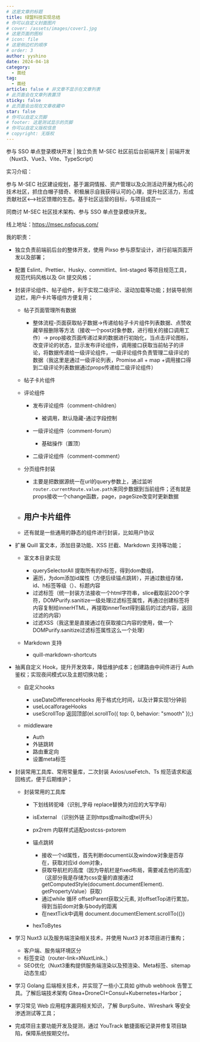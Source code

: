 ```yaml
---
# 这是文章的标题
title: 绿盟科技实现总结
# 你可以自定义封面图片
# cover: /assets/images/cover1.jpg
# 这是页面的图标
# icon: file
# 这是侧边栏的顺序
# order: 3
author: yyshino
date: 2024-04-18
category:
  - 面经
tag:
  - 面经
article: false # 非文章不显示在文章列表
# 此页面会在文章列表置顶
sticky: false
# 此页面会出现在文章收藏中
star: false
# 你可以自定义页脚
# footer: 这是测试显示的页脚
# 你可以自定义版权信息
# copyright: 无版权
---
```




参与 SSO 单点登录模块开发 | 独立负责 M-SEC 社区前后台前端开发 | 前端开发（Nuxt3、Vue3、Vite、TypeScript）

实习介绍：

参与 M-SEC 社区建设规划，基于漏洞情报、资产管理以及众测活动开展为核心的技术社区，抓住白帽子猎奇、积极展示自我获得认可的心理，提升社区活力，形成贡献社区<——>社区馈赠的生态。基于社区运营的目标，与项目成员一

同商讨 M-SEC 社区技术架构、参与 SSO 单点登录模块开发。

线上地址：https://msec.nsfocus.com/

我的职责：

- 独立负责前端前后台的整体开发，使用 Pixso 参与原型设计，进行前端页面开发以及部署；
- 配置 Eslint、Prettier、Husky、commitlint、lint-staged 等项目规范工具，规范代码风格以及 Git 提交风格；
- 封装评论组件、帖子组件，利于实现二级评论、滚动加载等功能；封装导航侧边栏，用户卡片等组件方便复用；
  - 帖子页面管理所有数据
    - 整体流程-页面获取帖子数据->传递给帖子卡片组件列表数据、点赞收藏举报删除等方法（接收一个post对象参数，进行相关的接口调用工作）-> prop接收页面传递过来的数据进行初始化，当点击评论图标，改变评论的状态，显示发布评论组件，调用接口获取当前帖子的评论，将数据传递给一级评论组件，一级评论组件负责管理二级评论的数据（我这里是通过一级评论列表，Promise.all + map +调用接口得到二级评论列表数据通过props传递给二级评论组件）

  - 帖子卡片组件
  - 评论组件
    - 发布评论组件（comment-children）
      - 被调用，默认隐藏-通过字段控制

    - 一级评论组件（comment-forum）
      - 基础操作（置顶）

    - 二级评论组件（comment-comment）

  - 分页组件封装
    - 主要是把数据源统一在url的query参数上，通过监听`router.currentRoute.value.path`来同步数据到当前组件；还有就是props接收一个change函数，page，pageSize改变时更新数据

  - 用户卡片组件
    - 

  - 还有就是一些通用的静态的组件进行封装，比如用户协议
- 扩展 Quill 富文本，添加目录功能、XSS 拦截、Markdown 支持等功能；
  - 富文本目录实现
    - querySelectorAll 提取所有的h标签，得到dom数组，
    - 遍历，为dom添加id属性（方便后续锚点跳转），并通过数组存储，id、h标签等级（）、标题内容
    - 过滤标签（统一封装方法接收一个html字符串，slice截取前200个字符，DOMPurify.sanitize一级处理过滤标签属性，再通过创建标签将内容复制给innerHTML，再提取innerText得到最后的过滤内容，返回过滤的内容）
    - 过滤XSS（我这里是直接通过在获取接口内容的使用，做一个DOMPurify.sanitize过滤标签属性这么一个处理）

  - Markdown 支持
    - quill-markdown-shortcuts

- 抽离自定义 Hook，提升开发效率，降低维护成本；创建路由中间件进行 Auth 鉴权；实现夜间模式以及主题切换功能；
  - 自定义hooks 
    - useDateDifferenceHooks 用于格式化时间，以及计算实现1分钟前
    - useLocalforageHooks
    - useScrollTop 返回顶部(el.scrollTo({ top: 0, behavior: "smooth" });)

  - middleware
    - Auth
    - 外链跳转
    - 路由重定向
    - 设置meta标签

- 封装常用工具库、常用常量库，二次封装 Axios/useFetch、Ts 规范请求和返回格式，便于后期维护；
  - 封装常用的工具库
    - 下划线转驼峰（识别_字母 replace替换为对应的大写字母）
    - isExternal （识别外链 正则https或mailto或tel开头）
    - px2rem 内联样式适配postcss-pxtorem
    - 锚点跳转 
      - 接收一个id属性，首先判断document以及window对象是否存在，获取对应id dom对象，
      - 获取导航栏的高度（因为导航栏是fixed布局，需要减去他的高度）（这部分我是存储为css变量的直接通过getComputedStyle(document.documentElement). getPropertyValue）获取）
      - 通过while 循环 offsetParent获取父元素, 对offsetTop进行累加，得到当前dom对象与body的距离
      - 在nextTick中调用 document.documentElement.scrollTo({})

    - hexToBytes

- 学习 Nuxt3 以及服务端渲染相关技术，并使用 Nuxt3 对本项目进行重构；
  - 客户端、服务端环境区分
  - 标签变动（router-link=》NuxtLink、）
  - SEO优化（Nuxt3重构提供服务端渲染以及预渲染、Meta标签、sitemap动态生成）

- 学习 Golang 后端相关技术，并实现了一些小工具如 github webhook 告警工具。了解后端技术架构 Gitea+DroneCI+Consul+Kubernetes+Harbor；
- 学习常见 Web 应用程序漏洞相关知识，了解 BurpSuite、Wireshark 等安全渗透测试等工具；
- 完成项目主要功能开发及提测，通过 YouTrack 敏捷面板记录并修复项目缺陷，保障系统按期交付。


